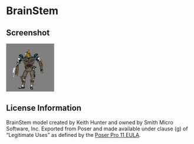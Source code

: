 # BrainStem
## Screenshot

![screenshot](screenshot/screenshot.gif)

## License Information
BrainStem model created by Keith Hunter and owned by Smith Micro Software, Inc.
Exported from Poser and made available under clause (g) of “Legitimate Uses” as defined by the  [Poser Pro 11 EULA](http://store.smithmicro.com/sellers/cpstaff/license/PoserPro-EULA.pdf).

